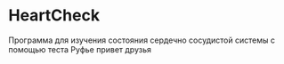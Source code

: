 # HeartCheck
Программа для изучения состояния сердечно сосудистой системы с помощью теста Руфье
привет друзья